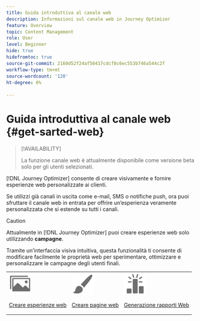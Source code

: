 ```yaml
---
title: Guida introduttiva al canale web
description: Informazioni sul canale web in Journey Optimizer
feature: Overview
topic: Content Management
role: User
level: Beginner
hide: true
hidefromtoc: true
source-git-commit: 2160d52f24af50417cdcf8c6ec553b746a544c2f
workflow-type: tm+mt
source-wordcount: '120'
ht-degree: 0%

---
```


# Guida introduttiva al canale web {#get-sarted-web}

>[!AVAILABILITY]
>
>La funzione canale web è attualmente disponibile come versione beta solo per gli utenti selezionati.

[!DNL Journey Optimizer] consente di creare visivamente e fornire esperienze web personalizzate ai clienti.

Se utilizzi già canali in uscita come e-mail, SMS o notifiche push, ora puoi sfruttare il canale web in entrata per offrire un’esperienza veramente personalizzata che si estende su tutti i canali.

>[!CAUTION]
>
>Attualmente in [!DNL Journey Optimizer] puoi creare esperienze web solo utilizzando **campagne**.

Tramite un’interfaccia visiva intuitiva, questa funzionalità ti consente di modificare facilmente le proprietà web per sperimentare, ottimizzare e personalizzare le campagne degli utenti finali.

<!--
[Learn more on web channel in this video](#video)
-->

<table>
<tr>
<td><img src="../assets/do-not-localize/icon_assets.svg" width="60px"><p><a href="create-web.md">Creare esperienze web</a></p></td>
<td><img src="../assets/do-not-localize/icon_design.svg" width="60px"><p><a href="author-web.md">Creare pagine web</a></p></td>
<td><img src="../assets/do-not-localize/monitor.svg" width="60px"><p><a href="web-report.md">Generazione rapporti Web</a></p></td>
</tr>
</table>

<!--
## How-to video{#video}

The video below shows how to 

>[!VIDEO]()
-->
